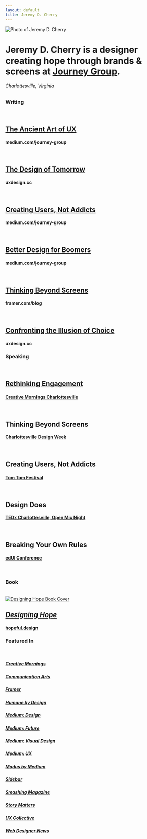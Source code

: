 ```yaml
---
layout: default
title: Jeremy D. Cherry
---
```


<!-- Top -->
<div class="main-wrapper">
<div class="main-inner-top">	
<div class="row">
  <div class="column-third col-third-1">
  	<!-- Bio -->
  	<div class="bio">
  		<img src="/images/jeremy-headshot.png" class="avatar" alt="Photo of Jeremy D. Cherry">
	<h1 class="landing">Jeremy D. Cherry is a designer creating hope through brands &amp; screens at <a href="https://www.journeygroup.com/" class="journey">Journey Group</a>.</h1>
	<h6 class="landing">Charlottesville, Virginia</h6>
	</div>
  </div>
  <!-- Writing -->
  <div class="column-third col-third-2">
  	<h3 class="landing">Writing</h3>
  	<br/>
  	<!-- Essay 1 -->
  	<h2 class="landing"><a href="https://medium.com/journey-group/the-ancient-art-of-ux-38b239280264" class="title">The Ancient Art of UX</a></h2>
	<h4 class="landing">medium.com/journey-group</h4>
	<br/>
	<!-- Essay 2 -->
	<h2 class="landing"><a href="https://uxdesign.cc/the-design-of-tomorrow-how-the-future-of-design-lies-in-your-humanity-810a05995115" class="title">The Design of Tomorrow</a></h2>
	<h4 class="landing">uxdesign.cc</h4>
	<br/>
	<!-- Essay 3 -->
	<h2 class="landing"><a href="https://medium.com/journey-group/creating-users-not-addicts-73e1774297c7" class="title">Creating Users, Not Addicts</a></h2>
	<h4 class="landing">medium.com/journey-group</h4>
	<br/>
	<!-- Essay 4 -->
	<h2 class="landing"><a href="https://medium.com/journey-group/better-design-for-boomers-93abdb5bcb64" class="title">Better Design for Boomers</a></h2>
	<h4 class="landing">medium.com/journey-group</h4>
	<br/>
	<!-- Essay 5 -->
	<h2 class="landing"><a href="https://www.framer.com/blog/posts/thinking-beyond-screens/" class="title">Thinking Beyond Screens</a></h2>
	<h4 class="landing">framer.com/blog</h4>
	<br/>
	<!-- Essay 6 -->
	<h2 class="landing"><a href="https://uxdesign.cc/confronting-the-illusion-of-choice-7e72b26978c8" class="title">Confronting the Illusion of Choice</a></h2>
	<h4 class="landing">uxdesign.cc</h4>
  </div>
  <!-- Events-->
  <div class="column-third col-third-3">
  	<h3 class="landing">Speaking</h3>
  	<br/>
  	<!-- Event 1 -->
  	<h2 class="landing"><a href="https://creativemornings.com/talks/jeremy-cherry/1" class="title">Rethinking Engagement</a></h2>
	<h4 class="landing"><a href="https://creativemornings.com/cities/cvl" class="event">Creative Mornings Charlottesville</a></h4>
	<br/>
	<!-- Event 2 -->
	<h2 class="landing">Thinking Beyond Screens</h2>
	<h4 class="landing"><a href="https://charlottesvilledesignweek.com/" class="event">Charlottesville Design Week</a></h4>
	<br/>
	<!-- Event 3 -->
	<h2 class="landing">Creating Users, Not Addicts</h2>
	<h4 class="landing"><a href="https://www.tomtomfoundation.org/" class="event">Tom Tom Festival</a></h4>
	<br/>
	<!-- Event 4 -->
	<h2 class="landing">Design Does</h2>
	<h4 class="landing"><a href="https://tedxcharlottesville.com/" class="event">TEDx Charlottesville, Open Mic Night</a></h4>
	<br/>
	<!-- Event 5 -->
	<h2 class="landing">Breaking Your Own Rules</h2>
	<h4 class="landing"><a href="https://virginiahumanities.org/" class="event">edUI Conference</a></h4>
  </div>  
</div>

<!-- Bottom -->
<div class="main-wrapper">
<div class="main-inner-bottom">	
<div class="row">
  <div class="column-third col-third-1">
	&nbsp;
  </div>
  <!-- Book -->
  <div class="column-third col-third-2">
  	<h3 class="landing">Book</h3>
  	<br/>
  	<a href="https://hopeful.design/"><img src="/images/book-cover.png" class="book-cover" alt="Designing Hope Book Cover"></a>
  	<h2 class="landing"><a href="https://hopeful.design/" class="title"><em>Designing Hope</em></a></h2>
  	<h4 class="landing"><a href="https://hopeful.design/" class="event">hopeful.design</a></h4>
  </div>
  <!-- Featured -->
  <div class="column-third col-third-3">
  	<h3 class="landing">Featured In</h3>
  	<br/>
  	<h5 class="landing"><a href="https://creativemornings.com/cities/cvl" class="publication">Creative Mornings</a></h5>
	<h5 class="landing"><a href="https://www.commarts.com/" class="publication">Communication Arts</a></h5>
	<h5 class="landing"><a href="https://www.framer.com/blog/" class="publication">Framer</a></h5>
	<h5 class="landing"><a href="https://humanebydesign.com/" class="publication">Humane by Design</a></h5>
	<h5 class="landing"><a href="https://medium.com/topic/design" class="publication">Medium: Design</a></h5>
	<h5 class="landing"><a href="https://medium.com/topic/future" class="publication">Medium: Future</a></h5>
	<h5 class="landing"><a href="https://medium.com/topic/visual-design" class="publication">Medium: Visual Design</a></h5>
	<h5 class="landing"><a href="https://medium.com/topic/ux" class="publication">Medium: UX</a></h5>
	<h5 class="landing"><a href="https://modus.medium.com/" class="publication">Modus by Medium</a></h5>
	<h5 class="landing"><a href="https://sidebar.io/" class="publication">Sidebar</a></h5>
	<h5 class="landing"><a href="https://www.smashingmagazine.com/" class="publication">Smashing Magazine</a></h5>
	<h5 class="landing"><a href="https://storymatters.com/" class="publication">Story Matters</a></h5>
	<h5 class="landing"><a href="https://uxdesign.cc/" class="publication">UX Collective</a></h5>
	<h5 class="landing"><a href="https://www.webdesignernews.com/" class="publication">Web Designer News</a></h5>
  </div>  
</div>